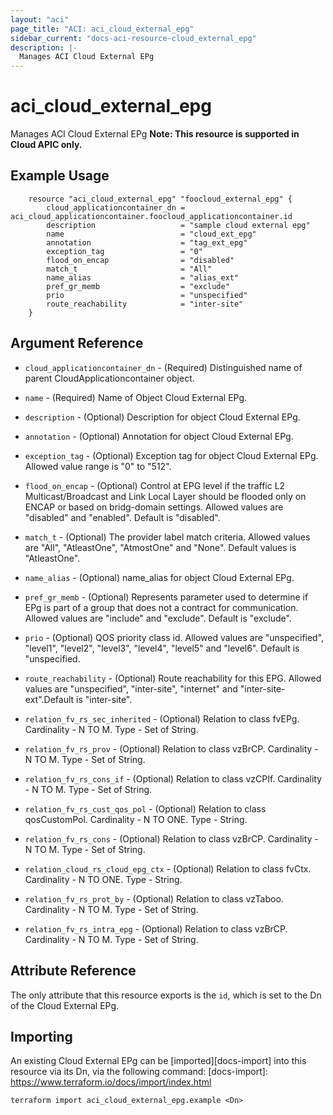 ```yaml
---
layout: "aci"
page_title: "ACI: aci_cloud_external_epg"
sidebar_current: "docs-aci-resource-cloud_external_epg"
description: |-
  Manages ACI Cloud External EPg
---
```


# aci_cloud_external_epg #
Manages ACI Cloud External EPg
<b>Note: This resource is supported in Cloud APIC only.</b>
## Example Usage ##

```hcl
	resource "aci_cloud_external_epg" "foocloud_external_epg" {
		cloud_applicationcontainer_dn = aci_cloud_applicationcontainer.foocloud_applicationcontainer.id
		description                   = "sample cloud external epg"
		name                          = "cloud_ext_epg"
		annotation                    = "tag_ext_epg"
		exception_tag                 = "0"
		flood_on_encap                = "disabled"
		match_t                       = "All"
		name_alias                    = "alias_ext"
		pref_gr_memb                  = "exclude"
		prio                          = "unspecified"
		route_reachability            = "inter-site"
	}
```
## Argument Reference ##
* `cloud_applicationcontainer_dn` - (Required) Distinguished name of parent CloudApplicationcontainer object.
* `name` - (Required) Name of Object Cloud External EPg.
* `description` - (Optional) Description for object Cloud External EPg.
* `annotation` - (Optional) Annotation for object Cloud External EPg.
* `exception_tag` - (Optional) Exception tag for object Cloud External EPg. Allowed value range is "0" to "512".
* `flood_on_encap` - (Optional) Control at EPG level if the traffic L2 Multicast/Broadcast and Link Local Layer should be flooded only on ENCAP or based on bridg-domain settings. Allowed values are "disabled" and "enabled". Default is "disabled".
* `match_t` - (Optional) The provider label match criteria. Allowed values are "All", "AtleastOne", "AtmostOne" and "None". Default values is "AtleastOne". 
* `name_alias` - (Optional) name_alias for object Cloud External EPg.
* `pref_gr_memb` - (Optional) Represents parameter used to determine if EPg is part of a group that does not a contract for communication. Allowed values are "include" and "exclude". Default is "exclude".
* `prio` - (Optional) QOS priority class id. Allowed values are "unspecified", "level1", "level2", "level3", "level4", "level5" and "level6". Default is "unspecified.
* `route_reachability` - (Optional) Route reachability for this EPG. Allowed values are "unspecified", "inter-site", "internet" and "inter-site-ext".Default is "inter-site".

* `relation_fv_rs_sec_inherited` - (Optional) Relation to class fvEPg. Cardinality - N TO M. Type - Set of String.
                
* `relation_fv_rs_prov` - (Optional) Relation to class vzBrCP. Cardinality - N TO M. Type - Set of String.
                
* `relation_fv_rs_cons_if` - (Optional) Relation to class vzCPIf. Cardinality - N TO M. Type - Set of String.
                
* `relation_fv_rs_cust_qos_pol` - (Optional) Relation to class qosCustomPol. Cardinality - N TO ONE. Type - String.
                
* `relation_fv_rs_cons` - (Optional) Relation to class vzBrCP. Cardinality - N TO M. Type - Set of String.
                
* `relation_cloud_rs_cloud_epg_ctx` - (Optional) Relation to class fvCtx. Cardinality - N TO ONE. Type - String.
                
* `relation_fv_rs_prot_by` - (Optional) Relation to class vzTaboo. Cardinality - N TO M. Type - Set of String.
                
* `relation_fv_rs_intra_epg` - (Optional) Relation to class vzBrCP. Cardinality - N TO M. Type - Set of String.
                


## Attribute Reference

The only attribute that this resource exports is the `id`, which is set to the
Dn of the Cloud External EPg.

## Importing ##

An existing Cloud External EPg can be [imported][docs-import] into this resource via its Dn, via the following command:
[docs-import]: https://www.terraform.io/docs/import/index.html


```
terraform import aci_cloud_external_epg.example <Dn>
```